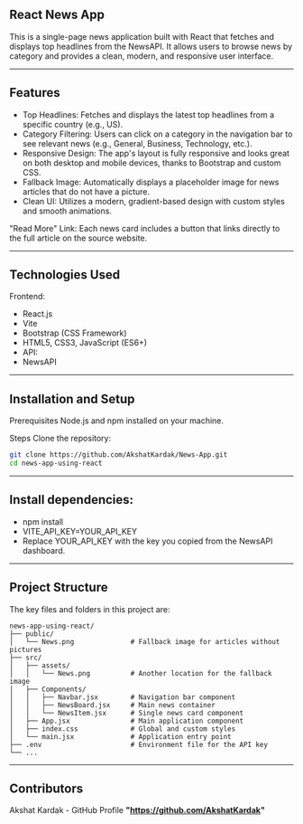 ## React News App
This is a single-page news application built with React that fetches and displays top headlines from the NewsAPI. It allows users to browse news by category and provides a clean, modern, and responsive user interface.

---

## Features
- Top Headlines: Fetches and displays the latest top headlines from a specific country (e.g., US).
- Category Filtering: Users can click on a category in the navigation bar to see relevant news (e.g., General, Business, Technology, etc.).
- Responsive Design: The app's layout is fully responsive and looks great on both desktop and mobile devices, thanks to Bootstrap and custom CSS.
- Fallback Image: Automatically displays a placeholder image for news articles that do not have a picture.
- Clean UI: Utilizes a modern, gradient-based design with custom styles and smooth animations.

"Read More" Link: Each news card includes a button that links directly to the full article on the source website.

---

## Technologies Used
Frontend:
- React.js
- Vite 
- Bootstrap (CSS Framework)
- HTML5, CSS3, JavaScript (ES6+)
- API:
- NewsAPI

---

## Installation and Setup
Prerequisites
Node.js and npm installed on your machine.

Steps
Clone the repository:
```sh
git clone https://github.com/AkshatKardak/News-App.git
cd news-app-using-react
```

---

## Install dependencies:
- npm install
- VITE_API_KEY=YOUR_API_KEY
- Replace YOUR_API_KEY with the key you copied from the NewsAPI dashboard.
  
--- 
 
## Project Structure
The key files and folders in this project are:
```
news-app-using-react/
├── public/
│   └── News.png              # Fallback image for articles without pictures
├── src/
│   ├── assets/
│   │   └── News.png          # Another location for the fallback image
│   ├── Components/
│   │   ├── Navbar.jsx        # Navigation bar component
│   │   ├── NewsBoard.jsx     # Main news container
│   │   └── NewsItem.jsx      # Single news card component
│   ├── App.jsx               # Main application component
│   ├── index.css             # Global and custom styles
│   └── main.jsx              # Application entry point
├── .env                      # Environment file for the API key
└── ...
```

---


## Contributors
Akshat Kardak - GitHub Profile **"https://github.com/AkshatKardak"**
 
 
